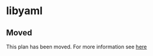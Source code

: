 # libyaml

## Moved

This plan has been moved. For more information see [here](https://github.com/habitat-sh/core-plans#additional-plans)
